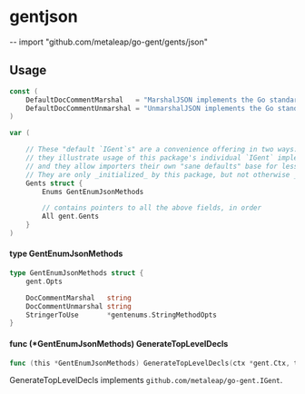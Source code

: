 # gentjson
--
    import "github.com/metaleap/go-gent/gents/json"


## Usage

```go
const (
	DefaultDocCommentMarshal   = "MarshalJSON implements the Go standard library's `encoding/json.Marshaler` interface."
	DefaultDocCommentUnmarshal = "UnmarshalJSON implements the Go standard library's `encoding/json.Unmarshaler` interface."
)
```

```go
var (

	// These "default `IGent`s" are a convenience offering in two ways:
	// they illustrate usage of this package's individual `IGent` implementers' fields,
	// and they allow importers their own "sane defaults" base for less-noisy tweaking.
	// They are only _initialized_ by this package, but not otherwise _used_ by it.
	Gents struct {
		Enums GentEnumJsonMethods

		// contains pointers to all the above fields, in order
		All gent.Gents
	}
)
```

#### type GentEnumJsonMethods

```go
type GentEnumJsonMethods struct {
	gent.Opts

	DocCommentMarshal   string
	DocCommentUnmarshal string
	StringerToUse       *gentenums.StringMethodOpts
}
```


#### func (*GentEnumJsonMethods) GenerateTopLevelDecls

```go
func (this *GentEnumJsonMethods) GenerateTopLevelDecls(ctx *gent.Ctx, t *gent.Type) (yield Syns)
```
GenerateTopLevelDecls implements `github.com/metaleap/go-gent.IGent`.
